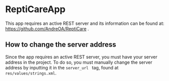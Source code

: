 # ReptiCareApp

This app requires an active REST server and its information can be found at:  https://github.com/AndreOA/ReptiCare .

## How to change the server address
Since the app requires an active REST server, you must have your server address in the project. To do so,  you must manually change the server address by inputting it in the ``server_url `` tag, found at `` res/values/strings.xml``. 



